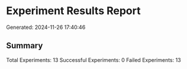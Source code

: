# Experiment Results Report
Generated: 2024-11-26 17:40:46

## Summary
Total Experiments: 13
Successful Experiments: 0
Failed Experiments: 13

